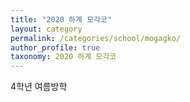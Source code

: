 ```yaml
---
title: "2020 하계 모각코"
layout: category
permalink: /categories/school/mogagko/
author_profile: true
taxonomy: 2020 하계 모각코
---
```

4학년 여름방학

